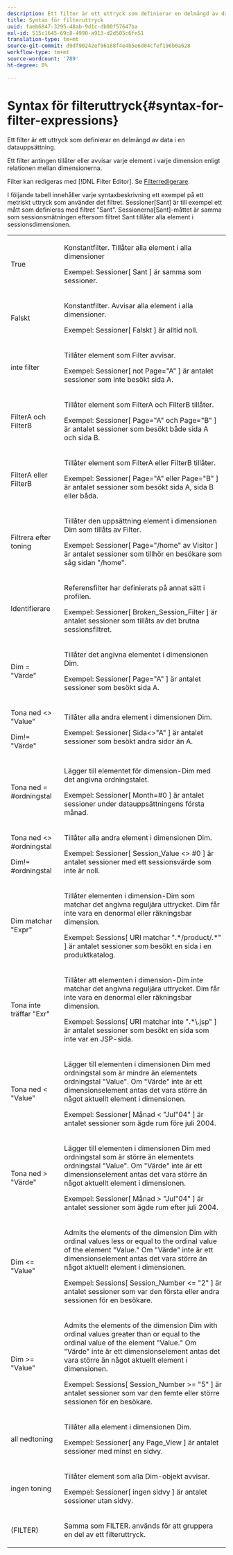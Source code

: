 ```yaml
---
description: Ett filter är ett uttryck som definierar en delmängd av data i en datauppsättning.
title: Syntax för filteruttryck
uuid: faeb6847-3295-48ab-9d1c-db00f57647ba
exl-id: 515c1645-69c8-4990-a913-d2d505c6fe51
translation-type: tm+mt
source-git-commit: d9df90242ef96188f4e4b5e6d04cfef196b0a628
workflow-type: tm+mt
source-wordcount: '789'
ht-degree: 0%

---
```


# Syntax för filteruttryck{#syntax-for-filter-expressions}

Ett filter är ett uttryck som definierar en delmängd av data i en datauppsättning.

Ett filter antingen tillåter eller avvisar varje element i varje dimension enligt relationen mellan dimensionerna.

Filter kan redigeras med [!DNL Filter Editor]. Se [Filterredigerare](../../../home/c-get-started/c-analysis-vis/c-filter-editors/c-filter-editors.md#concept-2f343ecbed8240f18b0c1f1eccef11e3).

I följande tabell innehåller varje syntaxbeskrivning ett exempel på ett metriskt uttryck som använder det filtret. Sessioner[Sant] är till exempel ett mått som definieras med filtret &quot;Sant&quot;. Sessionerna[Sant]-måttet är samma som sessionsmätningen eftersom filtret Sant tillåter alla element i sessionsdimensionen.

<table id="table_5D66E6C11B384460BAAA7A6130214594"> 
 <tbody> 
  <tr> 
   <td colname="col1"> <p>True </p> </td> 
   <td colname="col2"> <p>Konstantfilter. Tillåter alla element i alla dimensioner </p> <p>Exempel: Sessioner[ Sant ] är samma som sessioner. </p> </td> 
  </tr> 
  <tr> 
   <td colname="col1"> <p>Falskt </p> </td> 
   <td colname="col2"> <p>Konstantfilter. Avvisar alla element i alla dimensioner. </p> <p>Exempel: Sessioner[ Falskt ] är alltid noll. </p> </td> 
  </tr> 
  <tr> 
   <td colname="col1"> <p>inte filter </p> </td> 
   <td colname="col2"> <p>Tillåter element som Filter avvisar. </p> <p>Exempel: Sessioner[ not Page="A" ] är antalet sessioner som inte besökt sida A. </p> </td> 
  </tr> 
  <tr> 
   <td colname="col1"> <p>FilterA och FilterB </p> </td> 
   <td colname="col2"> <p>Tillåter element som FilterA och FilterB tillåter. </p> <p>Exempel: Sessioner[ Page="A" och Page="B" ] är antalet sessioner som besökt både sida A och sida B. </p> </td> 
  </tr> 
  <tr> 
   <td colname="col1"> <p>FilterA eller FilterB </p> </td> 
   <td colname="col2"> <p>Tillåter element som FilterA eller FilterB tillåter. </p> <p>Exempel: Sessioner[ Page="A" eller Page="B" ] är antalet sessioner som besökt sida A, sida B eller båda. </p> </td> 
  </tr> 
  <tr> 
   <td colname="col1"> <p>Filtrera efter toning </p> </td> 
   <td colname="col2"> <p>Tillåter den uppsättning element i dimensionen Dim som tillåts av Filter. </p> <p>Exempel: Sessioner[ Page="/home" av Visitor ] är antalet sessioner som tillhör en besökare som såg sidan "/home". </p> </td> 
  </tr> 
  <tr> 
   <td colname="col1"> <p>Identifierare </p> </td> 
   <td colname="col2"> <p>Referensfilter har definierats på annat sätt i profilen. </p> <p>Exempel: Sessioner[ Broken_Session_Filter ] är antalet sessioner som tillåts av det brutna sessionsfiltret. </p> </td> 
  </tr> 
  <tr> 
   <td colname="col1"> <p>Dim = "Värde" </p> </td> 
   <td colname="col2"> <p>Tillåter det angivna elementet i dimensionen Dim. </p> <p>Exempel: Sessioner[ Page="A" ] är antalet sessioner som besökt sida A. </p> </td> 
  </tr> 
  <tr> 
   <td colname="col1"> <p>Tona ned &lt;&gt; "Value" </p> <p>Dim!= "Värde" </p> </td> 
   <td colname="col2"> <p>Tillåter alla andra element i dimensionen Dim. </p> <p>Exempel: Sessioner[ Sida&lt;&gt;"A" ] är antalet sessioner som besökt andra sidor än A. </p> </td> 
  </tr> 
  <tr> 
   <td colname="col1"> Tona ned = #ordningstal </td> 
   <td colname="col2"> <p>Lägger till elementet för dimension-Dim med det angivna ordningstalet. </p> <p>Exempel: Sessioner[ Month=#0 ] är antalet sessioner under datauppsättningens första månad. </p> </td> 
  </tr> 
  <tr> 
   <td colname="col1"> <p>Tona ned &lt;&gt; #ordningstal </p> <p>Dim!= #ordningstal </p> </td> 
   <td colname="col2"> <p>Tillåter alla andra element i dimensionen Dim. </p> <p>Exempel: Sessioner[ Session_Value &lt;&gt; #0 ] är antalet sessioner med ett sessionsvärde som inte är noll. </p> </td> 
  </tr> 
  <tr> 
   <td colname="col1"> <p>Dim matchar "Expr" </p> </td> 
   <td colname="col2"> <p>Tillåter elementen i dimension-Dim som matchar det angivna reguljära uttrycket. Dim får inte vara en denormal eller räkningsbar dimension. </p> <p>Exempel: Sessions[ URI matchar ".*/product/.*" ] är antalet sessioner som besökt en sida i en produktkatalog. </p> </td> 
  </tr> 
  <tr> 
   <td colname="col1"> <p>Tona inte träffar "Exr" </p> </td> 
   <td colname="col2"> <p>Tillåter att elementen i dimension-Dim inte matchar det angivna reguljära uttrycket. Dim får inte vara en denormal eller räkningsbar dimension. </p> <p>Exempel: Sessions[ URI matchar inte ".*\.jsp" ] är antalet sessioner som besökt en sida som inte var en JSP-sida. </p> </td> 
  </tr> 
  <tr> 
   <td colname="col1"> <p>Tona ned &lt; "Value" </p> </td> 
   <td colname="col2"> <p>Lägger till elementen i dimensionen Dim med ordningstal som är mindre än elementets ordningstal "Value". Om "Värde" inte är ett dimensionselement antas det vara större än något aktuellt element i dimensionen. </p> <p>Exempel: Sessioner[ Månad &lt; "Jul"04" ] är antalet sessioner som ägde rum före juli 2004. </p> </td> 
  </tr> 
  <tr> 
   <td colname="col1"> <p>Tona ned &gt; "Värde" </p> </td> 
   <td colname="col2"> <p>Lägger till elementen i dimensionen Dim med ordningstal som är större än elementets ordningstal "Value". Om "Värde" inte är ett dimensionselement antas det vara större än något aktuellt element i dimensionen. </p> <p>Exempel: Sessioner[ Månad &gt; "Jul"04" ] är antalet sessioner som ägde rum efter juli 2004. </p> </td> 
  </tr> 
  <tr> 
   <td colname="col1"> <p>Dim &lt;= "Value" </p> </td> 
   <td colname="col2"> <p>Admits the elements of the dimension Dim with ordinal values less or equal to the ordinal value of the element "Value." Om "Värde" inte är ett dimensionselement antas det vara större än något aktuellt element i dimensionen. </p> <p>Exempel: Sessions[ Session_Number &lt;= "2" ] är antalet sessioner som var den första eller andra sessionen för en besökare. </p> </td> 
  </tr> 
  <tr> 
   <td colname="col1"> Dim &gt;= "Value" </td> 
   <td colname="col2"> <p>Admits the elements of the dimension Dim with ordinal values greater than or equal to the ordinal value of the element "Value." Om "Värde" inte är ett dimensionselement antas det vara större än något aktuellt element i dimensionen. </p> <p>Exempel: Sessions[ Session_Number &gt;= "5" ] är antalet sessioner som var den femte eller större sessionen för en besökare. </p> </td> 
  </tr> 
  <tr> 
   <td colname="col1"> <p>all nedtoning </p> </td> 
   <td colname="col2"> <p>Tillåter alla element i dimensionen Dim. </p> <p>Exempel: Sessioner[ any Page_View ] är antalet sessioner med minst en sidvy. </p> </td> 
  </tr> 
  <tr> 
   <td colname="col1"> <p>ingen toning </p> </td> 
   <td colname="col2"> <p>Tillåter element som alla Dim-objekt avvisar. </p> <p>Exempel: Sessioner[ ingen sidvy ] är antalet sessioner utan sidvy. </p> </td> 
  </tr> 
  <tr> 
   <td colname="col1"> <p>(FILTER) </p> </td> 
   <td colname="col2"> <p>Samma som FILTER. används för att gruppera en del av ett filteruttryck. </p> </td> 
  </tr> 
 </tbody> 
</table>
